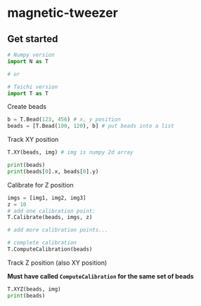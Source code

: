 # magnetic-tweezer

## Get started

```python
# Numpy version
import N as T

# or

# Taichi version
import T as T
```

Create beads

```python
b = T.Bead(123, 456) # x, y position
beads = [T.Bead(100, 120), b] # put beads into a list
```

Track XY position

```python
T.XY(beads, img) # img is numpy 2d array

print(beads)
print(beads[0].x, beads[0].y)
```

Calibrate for Z position

```python
imgs = [img1, img2, img3]
z = 10
# add one calibration point:
T.Calibrate(beads, imgs, z)

# add more calibration points...

# complete calibration
T.ComputeCalibration(beads)
```

Track Z position (also XY position)

**Must have called `ComputeCalibration` for the same set of beads**

```python
T.XYZ(beads, img)
print(beads)
```
